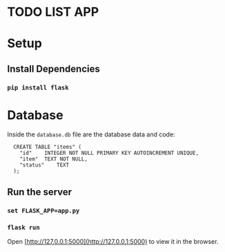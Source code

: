 # TODO LIST APP

# Setup

## Install Dependencies
### `pip install flask`

# Database
Inside the `database.db` file are the database data and code:
```sqlite
  CREATE TABLE "items" (
    "id"	INTEGER NOT NULL PRIMARY KEY AUTOINCREMENT UNIQUE,
    "item"	TEXT NOT NULL,
    "status"	TEXT
  );
```

## Run the server
### `set FLASK_APP=app.py`
### `flask run`
Open [http://127.0.0.1:5000](http://127.0.0.1:5000) to view it in the browser.